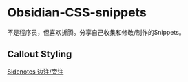 # Obsidian-CSS-snippets
不是程序员，但喜欢折腾。分享自己收集和修改/制作的Snippets。

## Callout Styling
[Sidenotes 边注/旁注](https://github.com/ichris007/Obsidian-CSS-snippets/blob/main/Callout%20styling%20-%20Sidenotes.md)
